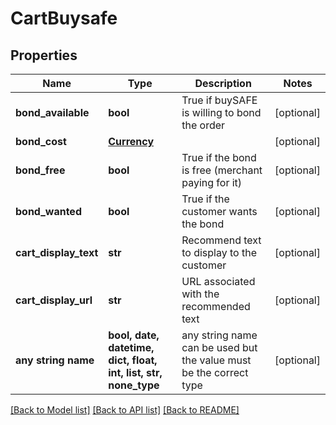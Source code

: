 # CartBuysafe


## Properties
Name | Type | Description | Notes
------------ | ------------- | ------------- | -------------
**bond_available** | **bool** | True if buySAFE is willing to bond the order | [optional] 
**bond_cost** | [**Currency**](Currency.md) |  | [optional] 
**bond_free** | **bool** | True if the bond is free (merchant paying for it) | [optional] 
**bond_wanted** | **bool** | True if the customer wants the bond | [optional] 
**cart_display_text** | **str** | Recommend text to display to the customer | [optional] 
**cart_display_url** | **str** | URL associated with the recommended text | [optional] 
**any string name** | **bool, date, datetime, dict, float, int, list, str, none_type** | any string name can be used but the value must be the correct type | [optional]

[[Back to Model list]](../README.md#documentation-for-models) [[Back to API list]](../README.md#documentation-for-api-endpoints) [[Back to README]](../README.md)


